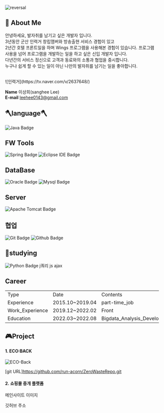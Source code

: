 ![reversal](https://capsule-render.vercel.app/api?type=wave&reversal=true&color=1A0F14&height=105&section=footer&text=%20LeeSangHee&fontColor=bc5e00&fontSize=70)

## 🙂 About Me 

안녕하세요, 발자취를 남기고 싶은 개발자 입니다.  
3년동안 군산 인력거 창립맴버와 방송출현 서비스 경험이 있고  
2년간 호텔 프론트일을 하며 Wings 프로그램을 사용해본 경험이 있습니다.
프로그램 사용을 넘어 프로그램을 개발하는 일을 하고 싶은 신입 개발자 입니다.  
다년간의 서비스 정신으로 고객과 동료와의 소통과 협업을 중시합니다.  
누구나 쉽게 할 수 있는 일이 아닌 나만의 발자취를 남기는 일을 좋아합니다.

<br>
![인력거](https://tv.naver.com/v/2637648/)

<strong>Name</strong> <span>이상희(sanghee Lee)</span><br>
<strong>E-mail</strong> <span>leehee0143@gmail.com</span>
<br>



## 🪓language🪓
![Java Badge](https://img.shields.io/badge/Java-007396?&style=flat-square&logo=Java&logoColor=white)
## FW Tools
![Spring Badge](https://img.shields.io/badge/Spring-6DB33F?&style=flat-square&logo=Spring&logoColor=white)
![Eclipse IDE Badge](https://img.shields.io/badge/Eclipse_IDE-2C2255?&style=flat-square&logo=EclipseIDE&logoColor=white)
## DataBase
![Oracle Badge](https://img.shields.io/badge/Oracle-F80000?style=flat-square&logo=Oracle&logoColor=white)
![Mysql Badge](https://img.shields.io/badge/Mysql-4479A1?style=flat-square&logo=Mysql&logoColor=white)
## Server
![Apache Tomcat Badge](https://img.shields.io/badge/Apache_Tomcat-F8DC75?style=flat-square&logo=ApacheTomcat&logoColor=black)
## 협업
![Git Badge](https://img.shields.io/badge/Git-F05032?style=flat-square&logo=Git&logoColor=white)
![Github Badge](https://img.shields.io/badge/GitHub-181717?style=flat-square&logo=GitHub&logoColor=white)


## 📖studying
![Python Badge](https://img.shields.io/badge/Python-3776AB?style=flat-square&logo=Python&logoColor=white)
j쿼리 js ajax

## Career

<table>
    <tr>
        <td>Type</td>
        <td>Date</td>
        <td>Contents</td>
        <td>Organizaition</td>
    </tr>
    <tr>
        <td>Experience</td>
        <td>2015.10~2019.04</td>
        <td>part-time_job</td>
        <td>Time_Tour_169</td>
    </tr>
     <tr>
        <td>Work_Experience</td>
        <td>2019.12~2022.02</td>
        <td>Front</td>
        <td>AVON_Hotel_Gunsan</td>
    </tr>
     <tr>
        <td>Education</td>
        <td>2022.03~2022.08</td>
        <td>Bigdata_Analysis_Developer_Program</td>
        <td>Smart_Human_Resources_Development</td>
    </tr>
</table>

## 🎮Project

#### 1. ECO:BACK
![ECO-Back](https://user-images.githubusercontent.com/89288838/183897523-4c4ef604-4b75-4eb9-83bf-e580a02a9813.png)

[git URL]https://github.com/run-acorn/ZeroWasteRepo.git


#### 2. 쇼핑몰 중개 플랫폼
메인사이트 이미지 

깃허브 주소
